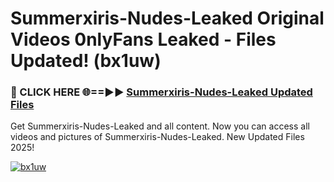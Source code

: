 # Summerxiris-Nudes-Leaked Original Videos 0nlyFans Leaked - Files Updated! (bx1uw)

<h3>🔴 CLICK HERE 🌐==►► <a href="https://tinyurl.com/4mcuefdz" rel="nofollow">Summerxiris-Nudes-Leaked Updated Files</a></h3>

Get Summerxiris-Nudes-Leaked and all content. Now you can access all videos and pictures of Summerxiris-Nudes-Leaked. New Updated Files 2025!

[![bx1uw](https://i.imgur.com/StAQSOY.gif)](https://tinyurl.com/4mcuefdz)
